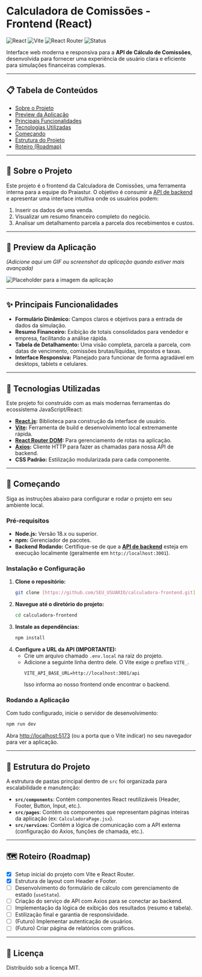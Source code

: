 # Calculadora de Comissões - Frontend (React)

![React](https://img.shields.io/badge/React-20232A?style=for-the-badge&logo=react&logoColor=61DAFB)
![Vite](https://img.shields.io/badge/Vite-646CFF?style=for-the-badge&logo=vite&logoColor=white)
![React Router](https://img.shields.io/badge/React_Router-CA4245?style=for-the-badge&logo=react-router&logoColor=white)
![Status](https://img.shields.io/badge/status-em%20desenvolvimento-yellow?style=for-the-badge)

Interface web moderna e responsiva para a **API de Cálculo de Comissões**, desenvolvida para fornecer uma experiência de usuário clara e eficiente para simulações financeiras complexas.

---

## 📋 Tabela de Conteúdos

- [Sobre o Projeto](#-sobre-o-projeto)
- [Preview da Aplicação](#-preview-da-aplicação)
- [Principais Funcionalidades](#-principais-funcionalidades)
- [Tecnologias Utilizadas](#-tecnologias-utilizadas)
- [Começando](#-começando)
- [Estrutura do Projeto](#-estrutura-do-projeto)
- [Roteiro (Roadmap)](#-roteiro-roadmap)

---

## 🎯 Sobre o Projeto

Este projeto é o frontend da Calculadora de Comissões, uma ferramenta interna para a equipe do Praiastur. O objetivo é consumir a [API de backend](https://github.com/SEU_USUARIO/calculadora-backend) e apresentar uma interface intuitiva onde os usuários podem:

1.  Inserir os dados de uma venda.
2.  Visualizar um resumo financeiro completo do negócio.
3.  Analisar um detalhamento parcela a parcela dos recebimentos e custos.

---

## 📸 Preview da Aplicação

_(Adicione aqui um GIF ou screenshot da aplicação quando estiver mais avançada)_

![Placeholder para a imagem da aplicação](https://i.imgur.com/g8L8d9j.png)

---

## ✨ Principais Funcionalidades

- **Formulário Dinâmico:** Campos claros e objetivos para a entrada de dados da simulação.
- **Resumo Financeiro:** Exibição de totais consolidados para vendedor e empresa, facilitando a análise rápida.
- **Tabela de Detalhamento:** Uma visão completa, parcela a parcela, com datas de vencimento, comissões brutas/líquidas, impostos e taxas.
- **Interface Responsiva:** Planejado para funcionar de forma agradável em desktops, tablets e celulares.

---

## 🚀 Tecnologias Utilizadas

Este projeto foi construído com as mais modernas ferramentas do ecossistema JavaScript/React:

- **[React.js](https://reactjs.org/):** Biblioteca para construção da interface de usuário.
- **[Vite](https://vitejs.dev/):** Ferramenta de build e desenvolvimento local extremamente rápida.
- **[React Router DOM](https://reactrouter.com/):** Para gerenciamento de rotas na aplicação.
- **[Axios](https://axios-http.com/):** Cliente HTTP para fazer as chamadas para nossa API de backend.
- **CSS Padrão:** Estilização modularizada para cada componente.

---

## 🏁 Começando

Siga as instruções abaixo para configurar e rodar o projeto em seu ambiente local.

### Pré-requisitos

- **Node.js:** Versão 18.x ou superior.
- **npm:** Gerenciador de pacotes.
- **Backend Rodando:** Certifique-se de que a **[API de backend](https://github.com/SEU_USUARIO/calculadora-backend)** esteja em execução localmente (geralmente em `http://localhost:3001`).

### Instalação e Configuração

1.  **Clone o repositório:**
    ```sh
    git clone [https://github.com/SEU_USUARIO/calculadora-frontend.git](https://github.com/SEU_USUARIO/calculadora-frontend.git)
    ```
2.  **Navegue até o diretório do projeto:**
    ```sh
    cd calculadora-frontend
    ```
3.  **Instale as dependências:**
    ```sh
    npm install
    ```
4.  **Configure a URL da API (IMPORTANTE):**
    - Crie um arquivo chamado `.env.local` na raiz do projeto.
    - Adicione a seguinte linha dentro dele. O Vite exige o prefixo `VITE_`.
      ```
      VITE_API_BASE_URL=http://localhost:3001/api
      ```
      Isso informa ao nosso frontend onde encontrar o backend.

### Rodando a Aplicação

Com tudo configurado, inicie o servidor de desenvolvimento:

```sh
npm run dev
```

Abra [http://localhost:5173](http://localhost:5173) (ou a porta que o Vite indicar) no seu navegador para ver a aplicação.

---

## 📁 Estrutura do Projeto

A estrutura de pastas principal dentro de `src` foi organizada para escalabilidade e manutenção:

- **`src/components`**: Contém componentes React reutilizáveis (Header, Footer, Button, Input, etc.).
- **`src/pages`**: Contém os componentes que representam páginas inteiras da aplicação (ex: `CalculadoraPage.jsx`).
- **`src/services`**: Contém a lógica de comunicação com a API externa (configuração do Axios, funções de chamada, etc.).

---

## 🗺️ Roteiro (Roadmap)

- [x] Setup inicial do projeto com Vite e React Router.
- [x] Estrutura de layout com Header e Footer.
- [ ] Desenvolvimento do formulário de cálculo com gerenciamento de estado (`useState`).
- [ ] Criação do serviço de API com Axios para se conectar ao backend.
- [ ] Implementação da lógica de exibição dos resultados (resumo e tabela).
- [ ] Estilização final e garantia de responsividade.
- [ ] (Futuro) Implementar autenticação de usuários.
- [ ] (Futuro) Criar página de relatórios com gráficos.

---

## 📜 Licença

Distribuído sob a licença MIT.
